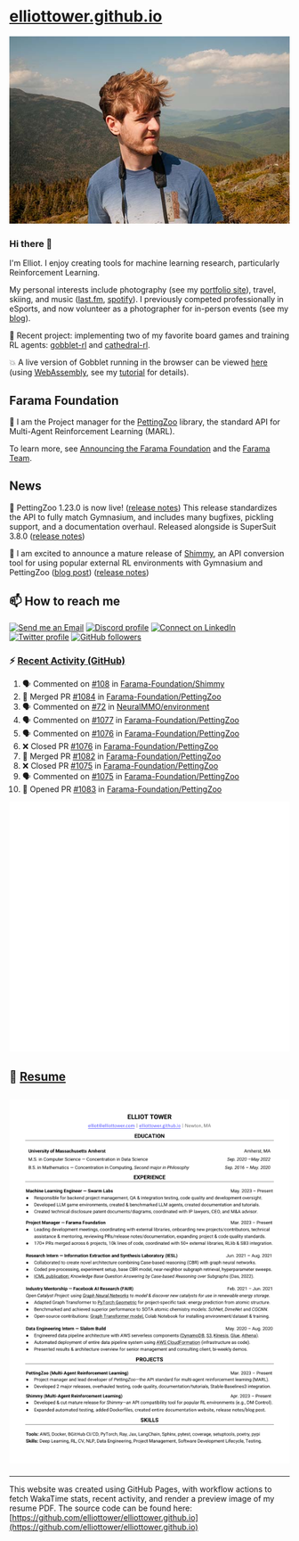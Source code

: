 # [elliottower.github.io](https://github.com/elliottower/elliottower.github.io)

[![A wild Elliot on Mt Washington](https://raw.githubusercontent.com/elliottower/elliottower.github.io/main/src/jpg/DSCF7539-600px.jpg?raw=true)](https://raw.githubusercontent.com/elliottower/elliottower.github.io/main/src/jpg/DSCF7539.jpg?raw=true)

### Hi there 👋

I'm Elliot. I enjoy creating tools for machine learning research, particularly Reinforcement Learning.

My personal interests include photography (see my [portfolio site](https://www.elliottower.com/)), travel, skiing, and music ([last.fm](https://www.last.fm/user/ajsdlfkwer), [spotify](https://open.spotify.com/user/12132818380)). I previously competed professionally in eSports, and now volunteer as a photographer for in-person events (see my [blog](https://www.elliottower.com/stories/?category=events)).

🤖 Recent project: implementing two of my favorite board games and training RL agents: [gobblet-rl](https://github.com/elliottower/gobblet-rl) and [cathedral-rl](https://github.com/elliottower/cathedral-rl). 

💥 A live version of Gobblet running in the browser can be viewed [here](https://elliottower.github.io/gobblet-rl/) (using [WebAssembly](https://webassembly.org/), see my [tutorial](https://github.com/elliottower/gobblet-rl/blob/main/tutorials/WebAssembly/web_assembly.md) for details).

## Farama Foundation

🚀 I am the Project manager for the [PettingZoo](https://github.com/Farama-Foundation/PettingZoo) library, the standard API for Multi-Agent Reinforcement Learning (MARL). 

To learn more, see [Announcing the Farama Foundation](https://farama.org/Announcing-The-Farama-Foundation) and the [Farama Team](https://farama.org/team).

## News

🎉 PettingZoo 1.23.0 is now live! ([release notes](https://github.com/Farama-Foundation/PettingZoo/releases/tag/1.23.0)) This release standardizes the API to fully match Gymnasium, and includes many bugfixes, pickling support, and a documentation overhaul. Released alongside is SuperSuit 3.8.0 ([release notes](https://github.com/Farama-Foundation/SuperSuit/releases/tag/3.8.0)) 

<!-- ![GitHub Release Date](https://img.shields.io/github/release-date/Farama-Foundation/PettingZoo) -->

🎉 I am excited to announce a mature release of [Shimmy](https://github.com/Farama-Foundation/Shimmy), an API conversion tool for using popular external RL environments with Gymnasium and PettingZoo ([blog post](https://farama.org/Announcing-Shimmy)) ([release notes](https://github.com/Farama-Foundation/Shimmy/releases/tag/v1.0.0)) 

## 📫 How to reach me

 [![Send me an Email](https://img.shields.io/badge/email-elliot%40elliottower.com-blue)](mailto:elliot@elliottower.com)
 [![Discord profile](https://img.shields.io/badge/Discord-7289DA?style=flat&logo=discord&logoColor=white)](https://discord.com/users/83091537923145728)
 [![Connect on LinkedIn](https://img.shields.io/badge/--linkedin?label=LinkedIn&logo=LinkedIn&style=social)](https://www.linkedin.com/in/elliot-tower)
 [![Twitter profile](https://img.shields.io/twitter/follow/elliottower?style=social)](https://twitter.com/ElliotTower/)
 [![GitHub followers](https://img.shields.io/github/followers/elliottower?style=social)](https://github.com/elliottower/)

### ⚡ [Recent Activity (GitHub)](https://github.com/elliottower)

<!--START_SECTION:activity-->
1. 🗣 Commented on [#108](https://github.com/Farama-Foundation/Shimmy/pull/108#issuecomment-1704602221) in [Farama-Foundation/Shimmy](https://github.com/Farama-Foundation/Shimmy)
2. 🎉 Merged PR [#1084](https://github.com/Farama-Foundation/PettingZoo/pull/1084) in [Farama-Foundation/PettingZoo](https://github.com/Farama-Foundation/PettingZoo)
3. 🗣 Commented on [#72](https://github.com/NeuralMMO/environment/issues/72#issuecomment-1704592754) in [NeuralMMO/environment](https://github.com/NeuralMMO/environment)
4. 🗣 Commented on [#1077](https://github.com/Farama-Foundation/PettingZoo/pull/1077#issuecomment-1703898590) in [Farama-Foundation/PettingZoo](https://github.com/Farama-Foundation/PettingZoo)
5. 🗣 Commented on [#1076](https://github.com/Farama-Foundation/PettingZoo/pull/1076#issuecomment-1703376920) in [Farama-Foundation/PettingZoo](https://github.com/Farama-Foundation/PettingZoo)
6. ❌ Closed PR [#1076](https://github.com/Farama-Foundation/PettingZoo/pull/1076) in [Farama-Foundation/PettingZoo](https://github.com/Farama-Foundation/PettingZoo)
7. 🎉 Merged PR [#1082](https://github.com/Farama-Foundation/PettingZoo/pull/1082) in [Farama-Foundation/PettingZoo](https://github.com/Farama-Foundation/PettingZoo)
8. ❌ Closed PR [#1075](https://github.com/Farama-Foundation/PettingZoo/pull/1075) in [Farama-Foundation/PettingZoo](https://github.com/Farama-Foundation/PettingZoo)
9. 🗣 Commented on [#1075](https://github.com/Farama-Foundation/PettingZoo/pull/1075#issuecomment-1703375961) in [Farama-Foundation/PettingZoo](https://github.com/Farama-Foundation/PettingZoo)
10. 💪 Opened PR [#1083](https://github.com/Farama-Foundation/PettingZoo/pull/1083) in [Farama-Foundation/PettingZoo](https://github.com/Farama-Foundation/PettingZoo)
<!--END_SECTION:activity-->


<picture>
  <a href="https://metrics.lecoq.io/insights?user=elliottower">
   <img src="/github-metrics.svg" alt="Metrics">
  </a>
</picture>

## 📄 [Resume](https://elliottower.github.io/src/pdf/resume.pdf)

<!-- PDF-TO-MARKDOWN:START -->
![Page 1](src/png/page1.png "Page 1")
---
<!-- PDF-TO-MARKDOWN:END -->

----

This website was created using GitHub Pages, with workflow actions to fetch WakaTime stats, recent activity, and render a preview image of my resume PDF. The source code can be found here: [https://github.com/elliottower/elliottower.github.io](https://github.com/elliottower/elliottower.github.io)
